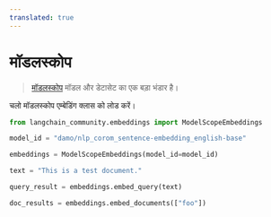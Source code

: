 ```yaml
---
translated: true
---
```


# मॉडलस्कोप

>[मॉडलस्कोप](https://www.modelscope.cn/home) मॉडल और डेटासेट का एक बड़ा भंडार है।

चलो मॉडलस्कोप एम्बेडिंग क्लास को लोड करें।

```python
from langchain_community.embeddings import ModelScopeEmbeddings
```

```python
model_id = "damo/nlp_corom_sentence-embedding_english-base"
```

```python
embeddings = ModelScopeEmbeddings(model_id=model_id)
```

```python
text = "This is a test document."
```

```python
query_result = embeddings.embed_query(text)
```

```python
doc_results = embeddings.embed_documents(["foo"])
```
